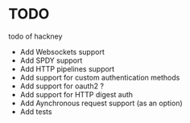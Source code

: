 # TODO

todo of hackney

- Add Websockets support
- Add SPDY support
- Add HTTP pipelines support
- Add support for custom authentication methods
- Add support for oauth2 ?
- Add support for HTTP digest auth
- Add Aynchronous request support (as an option)
- Add tests

